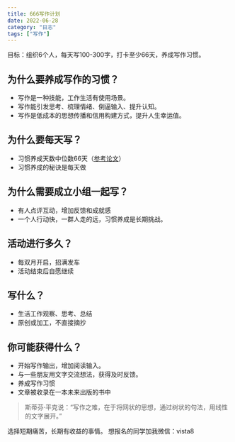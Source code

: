 ```yaml
---
title: 666写作计划
date: 2022-06-28
category: "日志"
tags: ["写作"]
---
```

目标：组织6个人，每天写100-300字，打卡至少66天，养成写作习惯。

## 为什么要养成写作的习惯？
- 写作是一种技能，工作生活有使用场景。
- 写作能引发思考、梳理情绪、倒逼输入、提升认知。
- 写作是低成本的思想传播和信用构建方式，提升人生幸运值。

## 为什么要每天写？
- 习惯养成天数中位数66天（[参考论文](https://centrespringmd.com/docs/How%20Habits%20are%20Formed.pdf)）
- 习惯养成的秘诀是每天做

## 为什么需要成立小组一起写？
- 有人点评互动，增加反馈和成就感
- 一个人行动快，一群人走的远，习惯养成是长期挑战。

## 活动进行多久？
- 每双月开启，招满发车
- 活动结束后自愿继续

## 写什么？
- 生活工作观察、思考、总结
- 原创或加工，不直接摘抄

## 你可能获得什么？
- 开始写作输出，增加阅读输入。
- 与一些朋友用文字交流想法，获得及时反馈。
- 养成写作习惯
- 文章被收录在一本未来出版的书中

> 斯蒂芬·平克说：“写作之难，在于将网状的思想，通过树状的句法，用线性的文字展开。”

选择短期痛苦，长期有收益的事情。
想报名的同学加我微信：vista8
